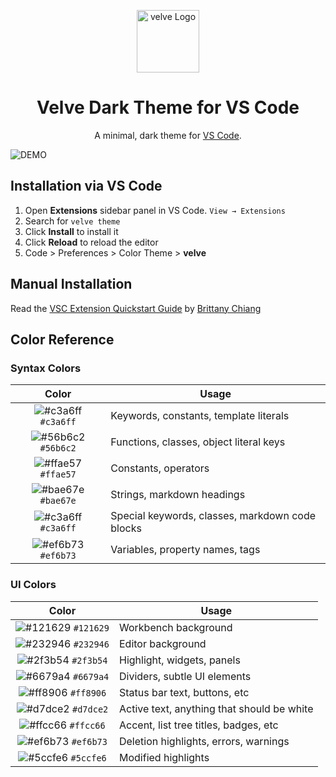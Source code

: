<p align="center">
  <img alt="velve Logo" src="![image](https://user-images.githubusercontent.com/68717225/178130737-4e0ffbce-1e10-4e3f-a85c-b5c1d957eb3d.png)" width="100" />
</p>

<h1 align="center">
  Velve Dark Theme for VS Code
</h1>
<p align="center">
  A minimal, dark theme for <a href="https://marketplace.visualstudio.com/items?itemName=codenay.velve-dark">VS Code</a>.
</p>

![DEMO](https://vscode-themes.nyc3.cdn.digitaloceanspaces.com/profiles/siIcMXMJjmMt6Vi6pKH7QnfCIOy2/3DyO4ytQ-default.jpeg)

## Installation via VS Code

1. Open **Extensions** sidebar panel in VS Code. `View → Extensions`
2. Search for `velve theme`
3. Click **Install** to install it
4. Click **Reload** to reload the editor
5. Code > Preferences > Color Theme > **velve**

## Manual Installation

Read the [VSC Extension Quickstart Guide](https://github.com/bchiang7/halcyon-vscode/blob/master/vsc-extension-quickstart.md) by [Brittany Chiang](https://github.com/bchiang7)


## Color Reference

### Syntax Colors

|                               Color                                | Usage                                           |
| :----------------------------------------------------------------: | ----------------------------------------------- |
| ![#c3a6ff](https://via.placeholder.com/10/c3a6ff.png?text=+) `#c3a6ff` | Keywords, constants, template literals          |
| ![#56b6c2](https://via.placeholder.com/10/ffd580.png?text=+) `#56b6c2` | Functions, classes, object literal keys         |
| ![#ffae57](https://via.placeholder.com/10/ffae57.png?text=+) `#ffae57` | Constants, operators                            |
| ![#bae67e](https://via.placeholder.com/10/bae67e.png?text=+) `#bae67e` | Strings, markdown headings                      |
| ![#c3a6ff](https://via.placeholder.com/10/5ccfe6.png?text=+) `#c3a6ff` | Special keywords, classes, markdown code blocks |
| ![#ef6b73](https://via.placeholder.com/10/a2aabc.png?text=+) `#ef6b73` | Variables, property names, tags                 |

### UI Colors

|                               Color                                | Usage                                      |
| :----------------------------------------------------------------: | ------------------------------------------ |
| ![#121629](https://via.placeholder.com/10/171c28.png?text=+) `#121629` | Workbench background                       |
| ![#232946](https://via.placeholder.com/10/1d2433.png?text=+) `#232946` | Editor background                          |
| ![#2f3b54](https://via.placeholder.com/10/2f3b54.png?text=+) `#2f3b54` | Highlight, widgets, panels                 |
| ![#6679a4](https://via.placeholder.com/10/6679a4.png?text=+) `#6679a4` | Dividers, subtle UI elements               |
| ![#ff8906](https://via.placeholder.com/10/8695b7.png?text=+) `#ff8906` | Status bar text, buttons, etc              |
| ![#d7dce2](https://via.placeholder.com/10/d7dce2.png?text=+) `#d7dce2` | Active text, anything that should be white |
| ![#ffcc66](https://via.placeholder.com/10/ffcc66.png?text=+) `#ffcc66` | Accent, list tree titles, badges, etc      |                       
| ![#ef6b73](https://via.placeholder.com/10/ef6b73.png?text=+) `#ef6b73` | Deletion highlights, errors, warnings      |
| ![#5ccfe6](https://via.placeholder.com/10/5ccfe6.png?text=+) `#5ccfe6` | Modified highlights                        |

